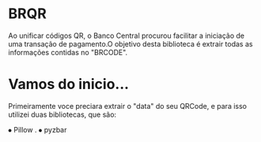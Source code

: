 # BRQR
Ao unificar códigos QR, o Banco Central procurou facilitar a iniciação de uma transação de pagamento.O objetivo desta biblioteca é extrair todas as informações contidas no "BRCODE".





# Vamos do inicio...


Primeiramente voce preciara extrair o "data" do seu QRCode, e para isso utilizei duas bibliotecas, que são:

⦁	Pillow                                                                                                                                                                                                                                                                              .
⦁	pyzbar





